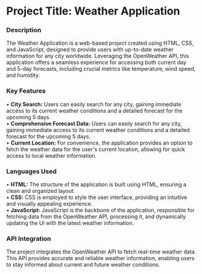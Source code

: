 # Project Title: Weather Application

### Description
The Weather Application is a web-based project created using HTML, CSS, and JavaScript, designed to provide users with up-to-date weather information for any city worldwide. Leveraging the OpenWeather API, this application offers a seamless experience for accessing both current day and 5-day forecasts, including crucial metrics like temperature, wind speed, and humidity.

### Key Features
• **City Search:** Users can easily search for any city, gaining immediate access to its current weather conditions and a detailed forecast for the upcoming 5 days.<br/>
• **Comprehensive Forecast Data:** Users can easily search for any city, gaining immediate access to its current weather conditions and a detailed forecast for the upcoming 5 days.<br/>
• **Current Location:** For convenience, the application provides an option to fetch the weather data for the user's current location, allowing for quick access to local weather information.

### Languages Used
• **HTML:** The structure of the application is built using HTML, ensuring a clean and organized layout.<br/>
• **CSS:** CSS is employed to style the user interface, providing an intuitive and visually appealing experience.<br/>
• **JavaScript:** JavaScript is the backbone of the application, responsible for fetching data from the OpenWeather API, processing it, and dynamically updating the UI with the latest weather information.

### API Integration
The project integrates the OpenWeather API to fetch real-time weather data. This API provides accurate and reliable weather information, enabling users to stay informed about current and future weather conditions.
